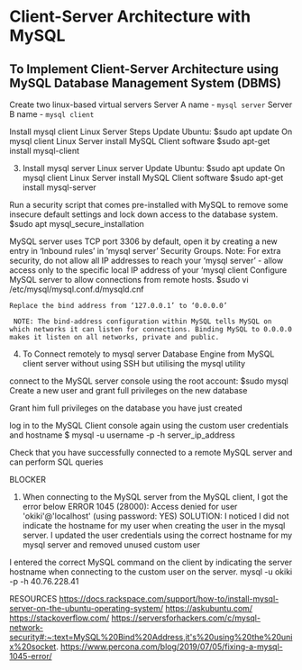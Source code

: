 # Client-Server Architecture with MySQL

## To Implement Client-Server Architecture using MySQL Database Management System (DBMS)

Create two linux-based virtual servers
Server A name - `mysql server`
Server B name - `mysql client`

Install mysql client Linux Server
  	Steps
Update Ubuntu:
$sudo apt update
On mysql client Linux Server install MySQL Client software
 $sudo apt-get install mysql-client


  3.  Install mysql server Linux server
Update Ubuntu:
$sudo apt update
On mysql client Linux Server install MySQL Client software
$sudo apt-get install mysql-server

Run a security script that comes pre-installed with MySQL to remove some insecure default settings and lock down access to the database system. 
$sudo apt mysql_secure_installation


MySQL server uses TCP port 3306 by default, open it by creating a new entry in ‘Inbound rules’ in ‘mysql server’ Security Groups. 
Note: For extra security, do not allow all IP addresses to reach your ‘mysql server’ - allow access only to the specific local IP address of your ‘mysql client
Configure MySQL server to allow connections from remote hosts.
	$sudo vi /etc/mysql/mysql.conf.d/mysqld.cnf

	Replace the bind address from ‘127.0.0.1’ to ‘0.0.0.0’

     NOTE: The bind-address configuration within MySQL tells MySQL on which networks it can listen for connections. Binding MySQL to 0.0.0.0 makes it listen on all networks, private and public.


	
4. To Connect remotely to mysql server Database Engine from MySQL client server without using SSH but utilising the mysql utility

connect to the MySQL server console using the root account:
$sudo mysql
Create a new user and grant full privileges on the new database

Grant him full privileges on the database you have just created

log in to the MySQL Client console again using the custom user credentials and hostname
 $ mysql -u username -p -h server_ip_address

Check that you have successfully connected to a remote MySQL server and can perform SQL queries


BLOCKER
1. When connecting to the MySQL server from the MySQL client, I got the error below 
ERROR 1045 (28000): Access denied for user 'okiki'@'localhost' (using password: YES)
SOLUTION: I noticed I did not indicate the hostname for my user when creating the user in the mysql server. 
I updated the user credentials using the correct hostname for my mysql server and removed unused custom user



I entered the correct MySQL command on the client by indicating the server hostname when connecting to the custom user on the server.
 mysql -u okiki -p -h 40.76.228.41

RESOURCES
https://docs.rackspace.com/support/how-to/install-mysql-server-on-the-ubuntu-operating-system/
https://askubuntu.com/
https://stackoverflow.com/
https://serversforhackers.com/c/mysql-network-security#:~:text=MySQL%20Bind%20Address,it's%20using%20the%20unix%20socket.
https://www.percona.com/blog/2019/07/05/fixing-a-mysql-1045-error/

